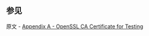 ## 参见

原文 - [Appendix A - OpenSSL CA Certificate for Testing]( https://docs.mongodb.com/manual/appendix/security/appendixA-openssl-ca/ )

